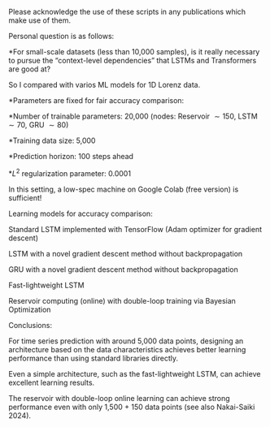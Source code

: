 Please acknowledge the use of these scripts in any publications which make use of them.

Personal question is as follows:
    
*For small-scale datasets (less than 10,000 samples), is it really necessary to pursue the “context-level dependencies” that LSTMs and Transformers are good at?

So I compared with varios ML models for 1D Lorenz data.

*Parameters are fixed for fair accuracy comparison:

*Number of trainable parameters: 20,000 
(nodes: Reservoir $\sim 150$, LSTM $\sim 70$, GRU $\sim 80$)

*Training data size: 5,000

*Prediction horizon: 100 steps ahead

*$L^2$ regularization parameter: 0.0001

In this setting, a low-spec machine on Google Colab (free version) is sufficient!

Learning models for accuracy comparison:

Standard LSTM implemented with TensorFlow (Adam optimizer for gradient descent)

LSTM with a novel gradient descent method without backpropagation

GRU with a novel gradient descent method without backpropagation

Fast-lightweight LSTM

Reservoir computing (online) with double-loop training via Bayesian Optimization



Conclusions:

For time series prediction with around 5,000 data points, designing an architecture based on the data characteristics achieves better learning performance than using standard libraries directly.


Even a simple architecture, such as the fast-lightweight LSTM, can achieve excellent learning results.


The reservoir with double-loop online learning can achieve strong performance even with only 1,500 + 150 data points (see also Nakai-Saiki 2024).
